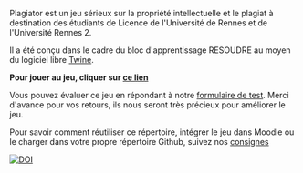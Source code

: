 Plagiator est un jeu sérieux sur la propriété intellectuelle et le plagiat à destination des étudiants de Licence de l'Université de Rennes et de l'Université Rennes 2.

Il a été conçu dans le cadre du bloc d'apprentissage RESOUDRE au moyen du logiciel libre [Twine](https://twinery.org). 

**Pour jouer au jeu, cliquer sur [ce lien](https://damienbelveze.github.io/plagiator/plagiator.html)**

Vous pouvez évaluer ce jeu en répondant à notre [formulaire de test](https://enquetes.univ-rennes2.fr/limesurvey/index.php/461972?lang=fr). 
Merci d'avance pour vos retours, ils nous seront très précieux pour améliorer le jeu.

Pour savoir comment réutiliser ce répertoire, intégrer le jeu dans Moodle ou le charger dans votre propre répertoire Github, suivez nos [consignes](https://damienbelveze.github.io/plagiator/consignes.html)

[![DOI](https://zenodo.org/badge/716280905.svg)](https://zenodo.org/doi/10.5281/zenodo.11048361)
